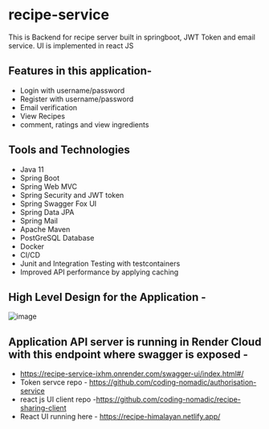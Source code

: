 # recipe-service

This is Backend for recipe server built in springboot, JWT Token and email service. UI is implemented in react JS

## Features in this application- 

- Login with username/password
- Register with username/password
- Email verification
- View Recipes
- comment, ratings and view ingredients

## Tools and Technologies

- Java 11
- Spring Boot
- Spring Web MVC
- Spring Security and JWT token
- Spring Swagger Fox UI 
- Spring Data JPA
- Spring Mail
- Apache Maven
- PostGreSQL Database
- Docker
- CI/CD
- Junit and Integration Testing with testcontainers
- Improved API performance by applying caching

## High Level Design for the Application - 

![image](https://github.com/coding-nomadic/recipe-service/assets/8009104/94f1fba3-5e7f-492c-a392-d6e7ebd0be4c)


## Application API server is running in Render Cloud with this endpoint where swagger is exposed -

- https://recipe-service-ixhm.onrender.com/swagger-ui/index.html#/
- Token servce repo - https://github.com/coding-nomadic/authorisation-service
- react js UI client repo -https://github.com/coding-nomadic/recipe-sharing-client
- React UI running here - https://recipe-himalayan.netlify.app/
